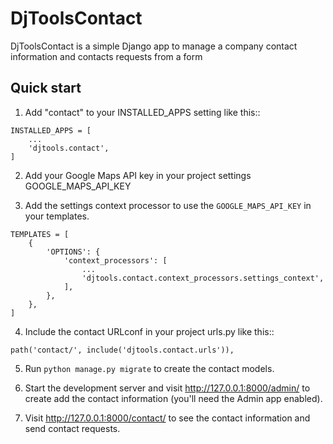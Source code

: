 # DjToolsContact

DjToolsContact is a simple Django app to manage a company contact information and contacts
requests from a form

## Quick start

1. Add "contact" to your INSTALLED_APPS setting like this::
```
INSTALLED_APPS = [
    ...
    'djtools.contact',
]
```

2. Add your Google Maps API key in your project settings GOOGLE_MAPS_API_KEY

3. Add the settings context processor to use the `GOOGLE_MAPS_API_KEY` in your templates.
```
TEMPLATES = [
    {
        'OPTIONS': {
            'context_processors': [
                ...
                'djtools.contact.context_processors.settings_context',
            ],
        },
    },
]
```
4. Include the contact URLconf in your project urls.py like this::
```
path('contact/', include('djtools.contact.urls')),
```
5. Run `python manage.py migrate` to create the contact models.

6. Start the development server and visit http://127.0.0.1:8000/admin/
   to create add the contact information (you'll need the Admin app enabled).

7. Visit http://127.0.0.1:8000/contact/ to see the contact information and send contact requests.
